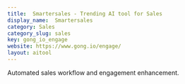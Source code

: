 ```yaml
---
title:  Smartersales - Trending AI tool for Sales
display_name:  Smartersales
category: Sales
category_slug: sales
key: gong_io_engage
website: https://www.gong.io/engage/
layout: aitool
---
```


Automated sales workflow and engagement enhancement.
